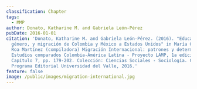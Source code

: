 ```yaml
---
classification: Chapter
tags:
  - MMP
author: Donato, Katharine M. and Gabriela León-Pérez
pubDate: 2016-01-01
citation: 'Donato, Katharine M. and Gabriela León-Pérez. (2016). "Educación,
  género, y migración de Colombia y México a Estados Unidos" in María Gertrudis
  Roa Martínez (compiladora) Migración Internacional: patrones y determinantes.
  Estudios comparados Colombia-América Latina - Proyecto LAMP, 1a edición,
  Capítulo 7, pp. 179-202. Colección: Ciencias Sociales - Sociología. Cali:
  Programa Editorial Universidad del Valle, 2016.'
feature: false
image: /public/images/migration-international.jpg
---
```

